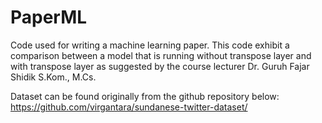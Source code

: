 # PaperML
Code used for writing a machine learning paper. This code exhibit a comparison between a model that is running without transpose layer and with transpose layer as suggested by the course lecturer Dr. Guruh Fajar Shidik S.Kom., M.Cs.

Dataset can be found originally from the github repository below:
https://github.com/virgantara/sundanese-twitter-dataset/
